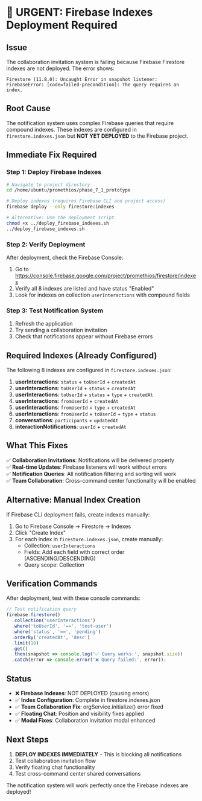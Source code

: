 # 🚨 URGENT: Firebase Indexes Deployment Required

## Issue
The collaboration invitation system is failing because Firebase Firestore indexes are not deployed. The error shows:

```
Firestore (11.8.0): Uncaught Error in snapshot listener:
FirebaseError: [code=failed-precondition]: The query requires an index.
```

## Root Cause
The notification system uses complex Firebase queries that require compound indexes. These indexes are configured in `firestore.indexes.json` but **NOT YET DEPLOYED** to the Firebase project.

## Immediate Fix Required

### Step 1: Deploy Firebase Indexes
```bash
# Navigate to project directory
cd /home/ubuntu/promethios/phase_7_1_prototype

# Deploy indexes (requires Firebase CLI and project access)
firebase deploy --only firestore:indexes

# Alternative: Use the deployment script
chmod +x ../deploy_firebase_indexes.sh
../deploy_firebase_indexes.sh
```

### Step 2: Verify Deployment
After deployment, check the Firebase Console:
1. Go to https://console.firebase.google.com/project/promethios/firestore/indexes
2. Verify all 8 indexes are listed and have status "Enabled"
3. Look for indexes on collection `userInteractions` with compound fields

### Step 3: Test Notification System
1. Refresh the application
2. Try sending a collaboration invitation
3. Check that notifications appear without Firebase errors

## Required Indexes (Already Configured)

The following 8 indexes are configured in `firestore.indexes.json`:

1. **userInteractions**: `status` + `toUserId` + `createdAt`
2. **userInteractions**: `toUserId` + `status` + `createdAt`  
3. **userInteractions**: `toUserId` + `status` + `type` + `createdAt`
4. **userInteractions**: `fromUserId` + `createdAt`
5. **userInteractions**: `fromUserId` + `type` + `createdAt`
6. **userInteractions**: `fromUserId` + `toUserId` + `type` + `status`
7. **conversations**: `participants` + `updatedAt`
8. **interactionNotifications**: `userId` + `createdAt`

## What This Fixes

✅ **Collaboration Invitations**: Notifications will be delivered properly  
✅ **Real-time Updates**: Firebase listeners will work without errors  
✅ **Notification Queries**: All notification filtering and sorting will work  
✅ **Team Collaboration**: Cross-command center functionality will be enabled  

## Alternative: Manual Index Creation

If Firebase CLI deployment fails, create indexes manually:

1. Go to Firebase Console → Firestore → Indexes
2. Click "Create Index"
3. For each index in `firestore.indexes.json`, create manually:
   - Collection: `userInteractions`
   - Fields: Add each field with correct order (ASCENDING/DESCENDING)
   - Query scope: Collection

## Verification Commands

After deployment, test with these console commands:

```javascript
// Test notification query
firebase.firestore()
  .collection('userInteractions')
  .where('toUserId', '==', 'test-user')
  .where('status', '==', 'pending')
  .orderBy('createdAt', 'desc')
  .limit(10)
  .get()
  .then(snapshot => console.log('✅ Query works:', snapshot.size))
  .catch(error => console.error('❌ Query failed:', error));
```

## Status
- ❌ **Firebase Indexes**: NOT DEPLOYED (causing errors)
- ✅ **Index Configuration**: Complete in firestore.indexes.json
- ✅ **Team Collaboration Fix**: orgService.initialize() error fixed
- ✅ **Floating Chat**: Position and visibility fixes applied
- ✅ **Modal Fixes**: Collaboration invitation modal enhanced

## Next Steps
1. **DEPLOY INDEXES IMMEDIATELY** - This is blocking all notifications
2. Test collaboration invitation flow
3. Verify floating chat functionality
4. Test cross-command center shared conversations

The notification system will work perfectly once the Firebase indexes are deployed!

